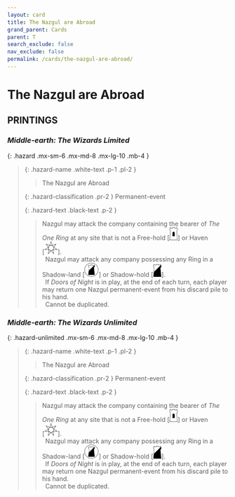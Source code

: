 ```yaml
---
layout: card
title: The Nazgul are Abroad
grand_parent: Cards
parent: T
search_exclude: false
nav_exclude: false
permalink: /cards/the-nazgul-are-abroad/
---
```


# The Nazgul are Abroad


## PRINTINGS


### _Middle-earth: The Wizards Limited_

{: .hazard .mx-sm-6 .mx-md-8 .mx-lg-10 .mb-4 }
> {: .hazard-name .white-text .p-1 .pl-2 }
> > <div class="hazard-mp"></div>
> > <div class="card-name">The Nazgul are Abroad</div>
>
> {: .hazard-classification .pr-2 }
> Permanent-event
>
> {: .hazard-text .black-text .p-2 }
> > Nazgul may attack the company containing the bearer of _The One Ring_ at any site that is not a Free-hold <nobr>[<img src="/assets/images/free-hold.svg">]</nobr> or Haven <nobr>[<img src="/assets/images/free-haven.svg">]</nobr>. <br>&ensp;Nazgul may attack any company possessing any Ring in a Shadow-land <nobr>[<img src="/assets/images/shadow-land.svg">]</nobr> or Shadow-hold <nobr>[<img src="/assets/images/shadow-hold.svg">]</nobr>. <br>&ensp;If _Doors of Night_ is in play, at the end of each turn, each player may return one Nazgul permanent-event from his discard pile to his hand. <br>&ensp;Cannot be duplicated. 
>

### _Middle-earth: The Wizards Unlimited_

{: .hazard-unlimited .mx-sm-6 .mx-md-8 .mx-lg-10 .mb-4 }
> {: .hazard-name .white-text .p-1 .pl-2 }
> > <div class="hazard-mp"></div>
> > <div class="card-name">The Nazgul are Abroad</div>
>
> {: .hazard-classification .pr-2 }
> Permanent-event
>
> {: .hazard-text .black-text .p-2 }
> > Nazgul may attack the company containing the bearer of _The One Ring_ at any site that is not a Free-hold <nobr>[<img src="/assets/images/free-hold.svg">]</nobr> or Haven <nobr>[<img src="/assets/images/free-haven.svg">]</nobr>. <br>&ensp;Nazgul may attack any company possessing any Ring in a Shadow-land <nobr>[<img src="/assets/images/shadow-land.svg">]</nobr> or Shadow-hold <nobr>[<img src="/assets/images/shadow-hold.svg">]</nobr>. <br>&ensp;If _Doors of Night_ is in play, at the end of each turn, each player may return one Nazgul permanent-event from his discard pile to his hand. <br>&ensp;Cannot be duplicated. 
>
